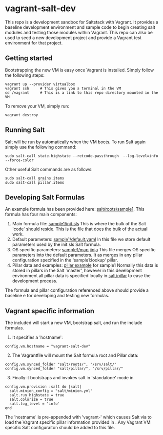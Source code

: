 # vagrant-salt-dev

This repo is a development sandbox for Saltstack with Vagrant. It provides a baseline development environment and sample code to begin creating salt modules and testing those modules within Vagrant.  This repo can also be used to seed a new development project and provide a Vagrant test environment for that project.


## Getting started

Bootstrapping the new VM is easy once Vagrant is installed.  Simply follow the following steps:
```
vagrant up --provider virtualbox
vagrant ssh     # This gives you a terminal in the VM
cd /vagrant     # This is a link to this repo directory mounted in the VM
```

To remove your VM, simply run:
```
vagrant destroy
```


## Running Salt

Salt will be run by automatically when the VM boots.  To run Salt again simply use the following command:
```
sudo salt-call state.highstate --retcode-passthrough  --log-level=info --force-color
```

Other useful Salt commands are as follows:
```
sudo salt-call grains.items
sudo salt-call pillar.items
```


## Developing Salt Formulas

An example formula has been provided here: [salt/roots/sample1](salt/roots/sample1/).  This formula has four main components:

1. Main formula file: [sample1/init.sls](salt/roots/sample1/init.sls)
  This is where the bulk of the Salt 'code' should reside.  This is the file that does the bulk of the actual work.
2. Default parameters: [sample1/default.yaml](salt/roots/sample1/default.yaml)
  In this file we store default parameters used by the init.sls Salt formula.
3. OS specific parameters: [sample1/map.jinja](salt/roots/sample1/map.jinja)
  This file merges OS specific parameters into the default parameters.  It as merges in any pillar configuration specified in the 'sample1:lookup' pillar.
4. Pillar data and examples: [pillar.example](salt/pillar/sample1/init.sls) for sample1
  Normally this data is stored in pillars in the Salt 'master', however in this development environment all pillar data is specified locally in [salt/pillar](salt/pillar/) to ease the development process.

The formula and pillar configuration referenced above should provide a baseline e for developing and testing new formulas.


## Vagrant specific information

The included [](Vagrantfile) will start a new VM, bootstrap salt, and run the include formulas.

1. It specifies a 'hostname':
  ```
  config.vm.hostname = "vagrant-salt-dev"
  ```
2. The Vagrantfile will mount the Salt formula root and Pillar data:
  ```
  config.vm.synced_folder "salt/roots/", "/srv/salt/"
  config.vm.synced_folder "salt/pillar/", "/srv/pillar/"
  ```
3. Finally it bootstraps and invokes salt in 'standalone' mode in [](salt/minion.yml)
  ```
  config.vm.provision :salt do |salt|
    salt.minion_config = "salt/minion.yml"
    salt.run_highstate = true
    salt.colorize = true
    salt.log_level = 'info'
  end
  ```

The 'hostname' is pre-appended with 'vagrant-' which causes Salt via [](salt/pillar/top.sls) to load the Vagrant specific pillar information provided in [](salt/pillar/vagrant/init.sls).  Any Vagrant VM specific Salt configuraiton should be added to this file.
